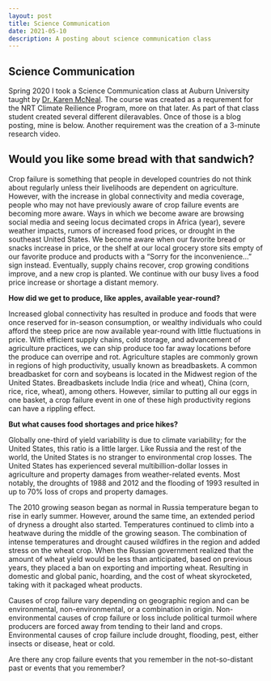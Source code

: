 ```yaml
---
layout: post
title: Science Communication
date: 2021-05-10
description: A posting about science communication class
---
```


## Science Communication

Spring 2020 I took a Science Communication class at Auburn University taught by [Dr. Karen McNeal](https://www.auburn.edu/cosam/faculty/geosciences/McNeal/index.htm/). The course was created as a requrement for the NRT Climate Reilience Program, more on that later. As part of that class student created several different dileravables. Once of those is a blog posting, mine is below. Another requirement was the creation of a 3-minute research video.

## Would you like some bread with that sandwich?

Crop failure is something that people in developed countries do not think about regularly unless their livelihoods are dependent on agriculture. However, with the increase in global connectivity and media coverage, people who may not have previously aware of crop failure events are becoming more aware. Ways in which we become aware are browsing social media and seeing locus decimated crops in Africa (year), severe weather impacts, rumors of increased food prices, or drought in the southeast United States. We become aware when our favorite bread or snacks increase in price, or the shelf at our local grocery store sits empty of our favorite produce and products with a “Sorry for the inconvenience…” sign instead. Eventually, supply chains recover, crop growing conditions improve, and a new crop is planted. We continue with our busy lives a food price increase or shortage a distant memory.


**How did we get to produce, like apples, available year-round?**

Increased global connectivity has resulted in produce and foods that were once reserved for in-season consumption, or wealthy individuals who could afford the steep price are now available year-round with little fluctuations in price. With efficient supply chains, cold storage, and advancement of agriculture practices, we can ship produce too far away locations before the produce can overripe and rot. Agriculture staples are commonly grown in regions of high productivity, usually known as breadbaskets.  A common breadbasket for corn and soybeans is located in the Midwest region of the United States. Breadbaskets include India (rice and wheat), China (corn, rice, rice, wheat), among others. However, similar to putting all our eggs in one basket, a crop failure event in one of these high productivity regions can have a rippling effect.


**But what causes food shortages and price hikes?**

Globally one-third of yield variability is due to climate variability; for the United States, this ratio is a little larger. Like Russia and the rest of the world, the United States is no stranger to environmental crop losses. The United States has experienced several multibillion-dollar losses in agriculture and property damages from weather-related events. Most notably, the droughts of 1988 and 2012 and the flooding of 1993 resulted in up to 70% loss of crops and property damages.

The 2010 growing season began as normal in Russia temperature began to rise in early summer. However, around the same time, an extended period of dryness a drought also started. Temperatures continued to climb into a heatwave during the middle of the growing season. The combination of intense temperatures and drought caused wildfires in the region and added stress on the wheat crop. When the Russian government realized that the amount of wheat yield would be less than anticipated, based on previous years, they placed a ban on exporting and importing wheat.  Resulting in domestic and global panic, hoarding, and the cost of wheat skyrocketed, taking with it packaged wheat products.

Causes of crop failure vary depending on geographic region and can be environmental, non-environmental, or a combination in origin. Non-environmental causes of crop failure or loss include political turmoil where producers are forced away from tending to their land and crops. Environmental causes of crop failure include drought, flooding, pest, either insects or disease, heat or cold.

Are there any crop failure events that you remember in the not-so-distant past or events that you remember?
